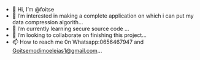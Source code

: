 - 👋 Hi, I’m @foitse
- 👀 I’m interested in making a complete application on which i can put my data compression algorith...
- 🌱 I’m currently learning secure source code ...
- 💞️ I’m looking to collaborate on finishing this project...
- 📫 How to reach me 0n Whatsapp:0656467947 and Goitsemodimoeleias1@gmail.com...

<!---
foitse/foitse is a ✨ special ✨ repository because its `README.md` (this file) appears on your GitHub profile.
You can click the Preview link to take a look at your changes.
--->
